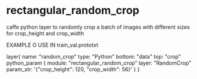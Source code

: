 # rectangular_random_crop
caffe python layer to randomly crop a batch of images with different sizes for crop_height and crop_width




EXAMPLE O USE IN train_val.prototxt

layer{
  name: "random_crop"
  type: "Python"
  bottom: "data"
  top: "crop"
  python_param {
    module: "rectangular_random_crop"
    layer: "RandomCrop" 
    param_str: '{"crop_height": 120, "crop_width": 56}' 
  }
}
